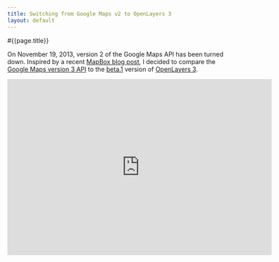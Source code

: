 ```yaml
---
title: Switching from Google Maps v2 to OpenLayers 3
layout: default
---
```


#{{page.title}}

On November 19, 2013, version 2 of the Google Maps API has been turned down. Inspired by a recent [MapBox blog post](https://mapbox.com/blog/switching-to-mapboxjs/), I decided to compare the [Google Maps version 3 API](https://developers.google.com/maps/documentation/javascript/) to the [beta.1](https://github.com/openlayers/ol3/releases/tag/v3.0.0-beta.1) version of [OpenLayers 3](http://ol3js.org).

<center><iframe seamless="seamless" src="http://ahocevar.github.io/gmaps-to-ol3-demo/ol3.html" style="border:0;width:600px;height:400px"></iframe></center>